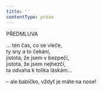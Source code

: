 ```yaml
---
title: ''
contentType: prose
---
```


PŘEDMLUVA 

… ten čas, co se vleče,  
ty sny a to čekání,  
jistota, že jsem v bezpečí,  
jistota, že jsem nejhezčí,  
ta odvaha k tolika láskám…

– ale babičko, vždyť je máte na nose!
